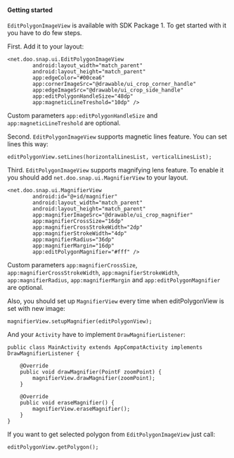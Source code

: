 #### Getting started

`EditPolygonImageView` is available with SDK Package 1. To get started with it you have to do few steps.

First. Add it to your layout:

    <net.doo.snap.ui.EditPolygonImageView
            android:layout_width="match_parent"
            android:layout_height="match_parent"
            app:edgeColor="#00cea6"
            app:cornerImageSrc="@drawable/ui_crop_corner_handle"
            app:edgeImageSrc="@drawable/ui_crop_side_handle"
            app:editPolygonHandleSize="48dp"
            app:magneticLineTreshold="10dp" />

Custom parameters `app:editPolygonHandleSize` and `app:magneticLineTreshold` are optional. 

Second. `EditPolygonImageView` supports magnetic lines feature. You can set lines this way:

    editPolygonView.setLines(horizontalLinesList, verticalLinesList);

Third. `EditPolygonImageView` supports magnifying lens feature. To enable it you should add `net.doo.snap.ui.MagnifierView` to your layout.

    <net.doo.snap.ui.MagnifierView
            android:id="@+id/magnifier"
            android:layout_width="match_parent"
            android:layout_height="match_parent"
            app:magnifierImageSrc="@drawable/ui_crop_magnifier"
            app:magnifierCrossSize="16dp"
            app:magnifierCrossStrokeWidth="2dp"
            app:magnifierStrokeWidth="4dp"
            app:magnifierRadius="36dp"
            app:magnifierMargin="16dp"
            app:editPolygonMagnifier="#fff" />

Custom parameters `app:magnifierCrossSize`, `app:magnifierCrossStrokeWidth`, `app:magnifierStrokeWidth`, `app:magnifierRadius`, `app:magnifierMargin` and `app:editPolygonMagnifier` are optional.

Also, you should set up `MagnifierView` every time when editPolygonView is set with new image:

    magnifierView.setupMagnifier(editPolygonView);

And your `Activity` have to implement `DrawMagnifierListener`:

    public class MainActivity extends AppCompatActivity implements DrawMagnifierListener {
        
        @Override
        public void drawMagnifier(PointF zoomPoint) {
            magnifierView.drawMagnifier(zoomPoint);
        }
    
        @Override
        public void eraseMagnifier() {
            magnifierView.eraseMagnifier();
        }
    }

If you want to get selected polygon from `EditPolygonImageView` just call:

    editPolygonView.getPolygon();


  